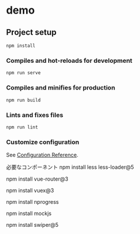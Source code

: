 # demo

## Project setup
```
npm install
```

### Compiles and hot-reloads for development
```
npm run serve
```

### Compiles and minifies for production
```
npm run build
```

### Lints and fixes files
```
npm run lint
```

### Customize configuration
See [Configuration Reference](https://cli.vuejs.org/config/).

必要なコンポーネント
npm install less less-loader@5

npm install vue-router@3

npm install vuex@3

npm install nprogress 

npm install mockjs

npm install swiper@5